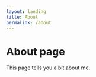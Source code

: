 ```yaml
---
layout: landing
title: About
permalink: /about
---
```


# About page

This page tells you a bit about me.
